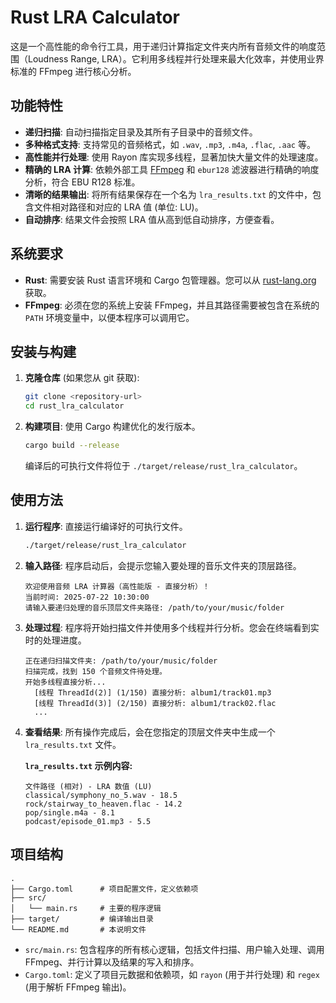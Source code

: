 # Rust LRA Calculator

这是一个高性能的命令行工具，用于递归计算指定文件夹内所有音频文件的响度范围（Loudness Range, LRA）。它利用多线程并行处理来最大化效率，并使用业界标准的 FFmpeg 进行核心分析。

## 功能特性

- **递归扫描**: 自动扫描指定目录及其所有子目录中的音频文件。
- **多种格式支持**: 支持常见的音频格式，如 `.wav`, `.mp3`, `.m4a`, `.flac`, `.aac` 等。
- **高性能并行处理**: 使用 Rayon 库实现多线程，显著加快大量文件的处理速度。
- **精确的 LRA 计算**: 依赖外部工具 [FFmpeg](https://ffmpeg.org/) 和 `ebur128` 滤波器进行精确的响度分析，符合 EBU R128 标准。
- **清晰的结果输出**: 将所有结果保存在一个名为 `lra_results.txt` 的文件中，包含文件相对路径和对应的 LRA 值 (单位: LU)。
- **自动排序**: 结果文件会按照 LRA 值从高到低自动排序，方便查看。

## 系统要求

- **Rust**: 需要安装 Rust 语言环境和 Cargo 包管理器。您可以从 [rust-lang.org](https://www.rust-lang.org/tools/install) 获取。
- **FFmpeg**: 必须在您的系统上安装 FFmpeg，并且其路径需要被包含在系统的 `PATH` 环境变量中，以便本程序可以调用它。

## 安装与构建

1.  **克隆仓库** (如果您从 git 获取):
    ```bash
    git clone <repository-url>
    cd rust_lra_calculator
    ```

2.  **构建项目**:
    使用 Cargo 构建优化的发行版本。
    ```bash
    cargo build --release
    ```
    编译后的可执行文件将位于 `./target/release/rust_lra_calculator`。

## 使用方法

1.  **运行程序**:
    直接运行编译好的可执行文件。
    ```bash
    ./target/release/rust_lra_calculator
    ```

2.  **输入路径**:
    程序启动后，会提示您输入要处理的音乐文件夹的顶层路径。
    ```
    欢迎使用音频 LRA 计算器（高性能版 - 直接分析）！
    当前时间: 2025-07-22 10:30:00
    请输入要递归处理的音乐顶层文件夹路径: /path/to/your/music/folder
    ```

3.  **处理过程**:
    程序将开始扫描文件并使用多个线程并行分析。您会在终端看到实时的处理进度。
    ```
    正在递归扫描文件夹: /path/to/your/music/folder
    扫描完成，找到 150 个音频文件待处理。
    开始多线程直接分析...
      [线程 ThreadId(2)] (1/150) 直接分析: album1/track01.mp3
      [线程 ThreadId(3)] (2/150) 直接分析: album1/track02.flac
      ...
    ```

4.  **查看结果**:
    所有操作完成后，会在您指定的顶层文件夹中生成一个 `lra_results.txt` 文件。

    **`lra_results.txt` 示例内容:**
    ```
    文件路径 (相对) - LRA 数值 (LU)
    classical/symphony_no_5.wav - 18.5
    rock/stairway_to_heaven.flac - 14.2
    pop/single.m4a - 8.1
    podcast/episode_01.mp3 - 5.5
    ```

## 项目结构

```
.
├── Cargo.toml      # 项目配置文件，定义依赖项
├── src/
│   └── main.rs     # 主要的程序逻辑
├── target/         # 编译输出目录
└── README.md       # 本说明文件
```

- `src/main.rs`: 包含程序的所有核心逻辑，包括文件扫描、用户输入处理、调用 FFmpeg、并行计算以及结果的写入和排序。
- `Cargo.toml`: 定义了项目元数据和依赖项，如 `rayon` (用于并行处理) 和 `regex` (用于解析 FFmpeg 输出)。
